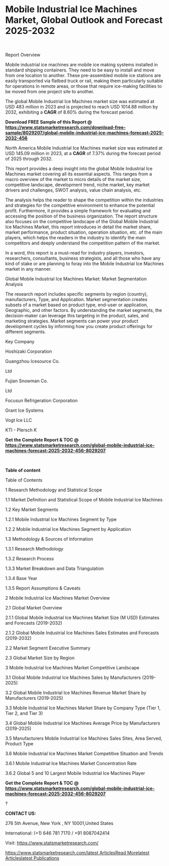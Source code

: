 <h1>Mobile Industrial Ice Machines Market, Global Outlook and Forecast 2025-2032</h1><br/><p>Report Overview</p>
 
 
 
 <p>Mobile industrial ice machines are mobile ice making systems installed in standard shipping containers. They need to be easy to install and move from one location to another. These pre-assembled mobile ice stations are easily transported via flatbed truck or rail, making them particularly suitable for operations in remote areas, or those that require ice-making facilities to be moved from one project site to another.</p>
 
 
 
 <p>The global Mobile Industrial Ice Machines market size was estimated at USD 483 million in 2023 and is projected to reach USD 1014.88 million by 2032, exhibiting a <strong>CAGR</strong> of 8.60% during the forecast period.</p>
 
 
 
 <p><strong>Download FREE Sample of this Report @ <a href="https://www.statsmarketresearch.com/download-free-sample/8029207/global-mobile-industrial-ice-machines-forecast-2025-2032-456">https://www.statsmarketresearch.com/download-free-sample/8029207/global-mobile-industrial-ice-machines-forecast-2025-2032-456</a></strong></p>
 
 
 
 <p>North America Mobile Industrial Ice Machines market size was estimated at USD 145.09 million in 2023, at a <strong>CAGR</strong> of 7.37% during the forecast period of 2025 through 2032.</p>
 
 
 
 <p>This report provides a deep insight into the global Mobile Industrial Ice Machines market covering all its essential aspects. This ranges from a macro overview of the market to micro details of the market size, competitive landscape, development trend, niche market, key market drivers and challenges, SWOT analysis, value chain analysis, etc.</p>
 
 
 
 <p>The analysis helps the reader to shape the competition within the industries and strategies for the competitive environment to enhance the potential profit. Furthermore, it provides a simple framework for evaluating and accessing the position of the business organization. The report structure also focuses on the competitive landscape of the Global Mobile Industrial Ice Machines Market, this report introduces in detail the market share, market performance, product situation, operation situation, etc. of the main players, which helps the readers in the industry to identify the main competitors and deeply understand the competition pattern of the market.</p>
 
 
 
 <p>In a word, this report is a must-read for industry players, investors, researchers, consultants, business strategists, and all those who have any kind of stake or are planning to foray into the Mobile Industrial Ice Machines market in any manner.</p>
 
 
 
 <p>Global Mobile Industrial Ice Machines Market: Market Segmentation Analysis</p>
 
 
 
 <p>The research report includes specific segments by region (country), manufacturers, Type, and Application. Market segmentation creates subsets of a market based on product type, end-user or application, Geographic, and other factors. By understanding the market segments, the decision-maker can leverage this targeting in the product, sales, and marketing strategies. Market segments can power your product development cycles by informing how you create product offerings for different segments.</p>
 
 
 
 <p>Key Company</p>
 
 
 
 <p>Hoshizaki Corporation</p>
 
 
 
 <p>Guangzhou Icesource Co.</p>
 
 
 
 <p>Ltd</p>
 
 
 
 <p>Fujian Snowman Co.</p>
 
 
 
 <p>Ltd</p>
 
 
 
 <p>Focusun Refrigeration Corporation</p>
 
 
 
 <p>Grant Ice Systems</p>
 
 
 
 <p>Vogt Ice LLC</p>
 
 
 
 <p>KTI - Plersch K</p>
 
 
 
 <div><b>Get the Complete Report & TOC @ <a href="https://www.statsmarketresearch.com/global-mobile-industrial-ice-machines-forecast-2025-2032-456-8029207">https://www.statsmarketresearch.com/global-mobile-industrial-ice-machines-forecast-2025-2032-456-8029207</a></b></div>
 
 
 
 <p><br />
 
 <b>Table of content</b></p>
 
 
 
 <p>Table of Contents<br />
 
 1 Research Methodology and Statistical Scope<br />
 
 1.1 Market Definition and Statistical Scope of Mobile Industrial Ice Machines<br />
 
 1.2 Key Market Segments<br />
 
 1.2.1 Mobile Industrial Ice Machines Segment by Type<br />
 
 1.2.2 Mobile Industrial Ice Machines Segment by Application<br />
 
 1.3 Methodology & Sources of Information<br />
 
 1.3.1 Research Methodology<br />
 
 1.3.2 Research Process<br />
 
 1.3.3 Market Breakdown and Data Triangulation<br />
 
 1.3.4 Base Year<br />
 
 1.3.5 Report Assumptions & Caveats<br />
 
 2 Mobile Industrial Ice Machines Market Overview<br />
 
 2.1 Global Market Overview<br />
 
 2.1.1 Global Mobile Industrial Ice Machines Market Size (M USD) Estimates and Forecasts (2019-2032)<br />
 
 2.1.2 Global Mobile Industrial Ice Machines Sales Estimates and Forecasts (2019-2032)<br />
 
 2.2 Market Segment Executive Summary<br />
 
 2.3 Global Market Size by Region<br />
 
 3 Mobile Industrial Ice Machines Market Competitive Landscape<br />
 
 3.1 Global Mobile Industrial Ice Machines Sales by Manufacturers (2019-2025)<br />
 
 3.2 Global Mobile Industrial Ice Machines Revenue Market Share by Manufacturers (2019-2025)<br />
 
 3.3 Mobile Industrial Ice Machines Market Share by Company Type (Tier 1, Tier 2, and Tier 3)<br />
 
 3.4 Global Mobile Industrial Ice Machines Average Price by Manufacturers (2019-2025)<br />
 
 3.5 Manufacturers Mobile Industrial Ice Machines Sales Sites, Area Served, Product Type<br />
 
 3.6 Mobile Industrial Ice Machines Market Competitive Situation and Trends<br />
 
 3.6.1 Mobile Industrial Ice Machines Market Concentration Rate<br />
 
 3.6.2 Global 5 and 10 Largest Mobile Industrial Ice Machines Player</p>
 
 
 
 <div><b>Get the Complete Report & TOC @ <a href="https://www.statsmarketresearch.com/global-mobile-industrial-ice-machines-forecast-2025-2032-456-8029207">https://www.statsmarketresearch.com/global-mobile-industrial-ice-machines-forecast-2025-2032-456-8029207</a></b></div>
 
 
 
 <p>? </p>
 
 
 
 <p><b>CONTACT US:</b><br />
 
 276 5th Avenue, New York , NY 10001,United States<br />
 
 International: (+1) 646 781 7170 / +91 8087042414<br />
 
 Visit: <a href="https://www.statsmarketresearch.com/">https://www.statsmarketresearch.com/</a><br />
 
 <a href="https://gyeongbokgung.com">https://www.statsmarketresearch.com/</a><a href="https://hallyeomaritime.com">latest Articles</a><a href="https://jingwansa.com">Read More</a><a href="https://nguoiviet.jp/">latest Articles</a><a href="https://www.intelmarketresearch.com/">latest Publications</a></p>